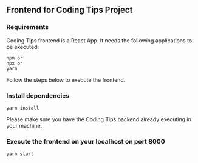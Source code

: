 ## Frontend for Coding Tips Project

### Requirements

Coding Tips frontend is a React App.
It needs the following applications to be executed:

```
npm or
npx or
yarn
```

Follow the steps below to execute the frontend.

### Install dependencies

```
yarn install
```

Please make sure you have the Coding Tips backend already executing in your machine.


### Execute the frontend on your localhost on port 8000

```
yarn start
```
